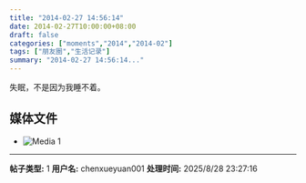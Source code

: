 ```yaml
---
title: "2014-02-27 14:56:14"
date: 2014-02-27T10:00:00+08:00
draft: false
categories: ["moments","2014","2014-02"]
tags: ["朋友圈","生活记录"]
summary: "2014-02-27 14:56:14..."
---
```


失眠，不是因为我睡不着。

## 媒体文件

- ![Media 1](/Moments/photos/2014-02-27/201402271456140.jpg)

---

**帖子类型:** 1
**用户名:** chenxueyuan001
**处理时间:** 2025/8/28 23:27:16